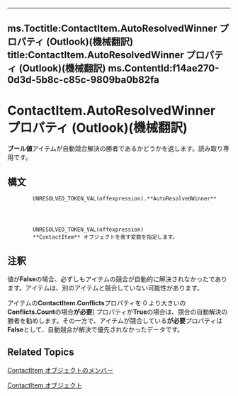 

---
ms.Toctitle:ContactItem.AutoResolvedWinner プロパティ (Outlook)(機械翻訳)
title:ContactItem.AutoResolvedWinner プロパティ (Outlook)(機械翻訳)
ms.ContentId:f14ae270-0d3d-5b8c-c85c-9809ba0b82fa
---
# ContactItem.AutoResolvedWinner プロパティ (Outlook)(機械翻訳)




**ブール値**アイテムが自動競合解決の勝者であるかどうかを返します。読み取り専用です。

## 構文

            UNRESOLVED_TOKEN_VAL(offexpression).**AutoResolvedWinner**




            UNRESOLVED_TOKEN_VAL(offexpression)
            **ContactItem** オブジェクトを表す変数を指定します。



## 注釈
値が**False**の場合、必ずしもアイテムの競合が自動的に解決されなかったであります。アイテムは、別のアイテムと競合していない可能性があります。



アイテムの**ContactItem.Conflicts**プロパティを 0 より大きいの**Conflicts.Count**の場合**が必要**] プロパティが**True**の場合は、競合の自動解決の勝者を勧めします。その一方で、アイテムが競合している**が必要**プロパティは**False**として、自動競合が解決で優先されなかったデータです。



## Related Topics

[ContactItem オブジェクトのメンバー](a8b13369-4c87-02aa-e62a-1f3067e559fa.md)

[ContactItem オブジェクト](8e32093c-a678-f1fd-3f35-c2d8994d166f.md)




